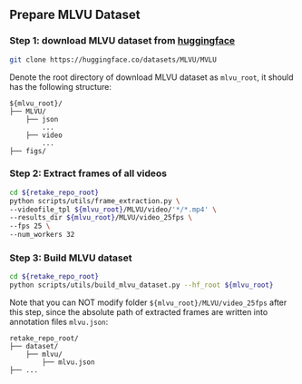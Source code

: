 ## Prepare MLVU Dataset


### Step 1: download MLVU dataset from [huggingface](https://huggingface.co/datasets/MLVU/MVLU)
```bash
git clone https://huggingface.co/datasets/MLVU/MVLU
```

Denote the root directory of download MLVU dataset as `mlvu_root`, it should has the following structure:
```
${mlvu_root}/
├── MLVU/
    ├── json
        ...
    ├── video
        ...
├── figs/
```


### Step 2: Extract frames of all videos
```bash
cd ${retake_repo_root}
python scripts/utils/frame_extraction.py \
--videofile_tpl ${mlvu_root}/MLVU/video/'*/*.mp4' \
--results_dir ${mlvu_root}/MLVU/video_25fps \
--fps 25 \
--num_workers 32
```


### Step 3: Build MLVU dataset
```bash
cd ${retake_repo_root}
python scripts/utils/build_mlvu_dataset.py --hf_root ${mlvu_root}
```
Note that you can NOT modify folder `${mlvu_root}/MLVU/video_25fps` after this step, since the absolute path of extracted frames are written into annotation files `mlvu.json`:
```
retake_repo_root/
├── dataset/
    ├── mlvu/
        ├── mlvu.json
├── ...
```